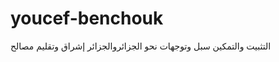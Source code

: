youcef-benchouk
===============

التثبيت والتمكين سبل وتوجهات نحو الجزائروالجزائر إشراق وتقليم مصالح
